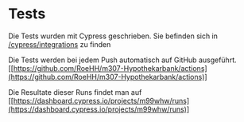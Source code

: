 # Tests

Die Tests wurden mit Cypress geschrieben. Sie befinden sich in [/cypress/integrations](https://github.com/RoeHH/m307-Hypothekarbank/tree/master/cypress/integration) zu finden

Die Tests werden bei jedem Push automatisch auf GitHub ausgeführt. \[[https://github.com/RoeHH/m307-Hypothekarbank/actions](https://github.com/RoeHH/m307-Hypothekarbank/actions)]

Die Resultate dieser Runs findet man auf \[[https://dashboard.cypress.io/projects/m99whw/runs](https://dashboard.cypress.io/projects/m99whw/runs)]
